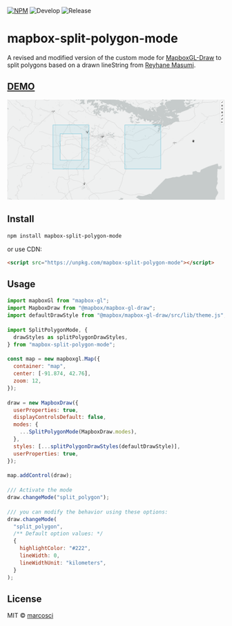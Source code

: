[![NPM](https://img.shields.io/npm/v/mapbox-split-polygon-mode.svg)](https://www.npmjs.com/package/mapbox-split-polygon-mode)
![Develop](https://github.com/marcosci/mapbox-split-polygon-mode/workflows/Develop/badge.svg)
![Release](https://github.com/marcosci/mapbox-split-polygon-mode/workflows/Release/badge.svg)

# mapbox-split-polygon-mode

A revised and modified version of the custom mode for [MapboxGL-Draw](https://github.com/mapbox/mapbox-gl-draw) to split polygons based on a drawn lineString from [Reyhane Masumi](https://github.com/ReyhaneMasumi/mapbox-gl-draw-split-polygon-mode/blob/main/.github/workflows/develop.yml).

## [DEMO](https://marcosci.github.io/mapbox-split-polygon-mode/)

![A GIF showing how to split a polygon](demo/example.gif)

## Install

```bash
npm install mapbox-split-polygon-mode
```

or use CDN:

```html
<script src="https://unpkg.com/mapbox-split-polygon-mode"></script>
```

## Usage

```js
import mapboxGl from "mapbox-gl";
import MapboxDraw from "@mapbox/mapbox-gl-draw";
import defaultDrawStyle from "@mapbox/mapbox-gl-draw/src/lib/theme.js";

import SplitPolygonMode, {
  drawStyles as splitPolygonDrawStyles,
} from "mapbox-split-polygon-mode";

const map = new mapboxgl.Map({
  container: "map",
  center: [-91.874, 42.76],
  zoom: 12,
});

draw = new MapboxDraw({
  userProperties: true,
  displayControlsDefault: false,
  modes: {
    ...SplitPolygonMode(MapboxDraw.modes),
  },
  styles: [...splitPolygonDrawStyles(defaultDrawStyle)],
  userProperties: true,
});

map.addControl(draw);

/// Activate the mode
draw.changeMode("split_polygon");

/// you can modify the behavior using these options:
draw.changeMode(
  "split_polygon",
  /** Default option values: */
  {
    highlightColor: "#222",
    lineWidth: 0,
    lineWidthUnit: "kilometers",
  }
);
```

## License

MIT © [marcosci](LICENSE)
